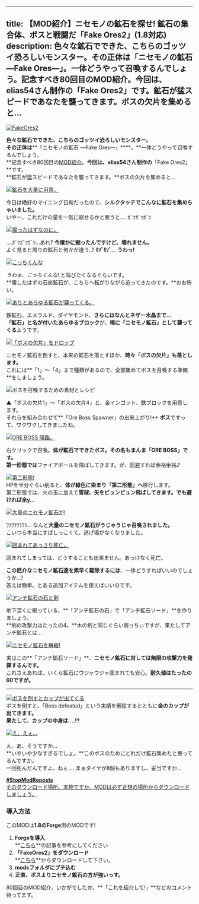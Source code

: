 
---
title: 【MOD紹介】ニセモノの鉱石を探せ! 鉱石の集合体、ボスと戦闘だ「Fake Ores2」(1.8対応)
description: 色々な鉱石でできた、こちらのゴッツイ恐ろしいモンスター。その正体は「ニセモノの鉱石 ―Fake Ores―」。一体どうやって召喚するんでしょう。記念すべき80回目のMOD紹介。今回は、elias54さん制作の「Fake Ores2」です。鉱石が猛スピードであなたを襲ってきます。ボスの欠片を集めると…
---

[![FakeOres2](https://cdn-ak.f.st-hatena.com/images/fotolife/s/sasigume/20210208/20210208140445.png)](#5/4/5435a1de.png "FakeOres2")

**色々な鉱石でできた、こちらのゴッツイ恐ろしいモンスター。**  
**その正体は****「ニセモノの鉱石 ―Fake Ores―」****。**一体どうやって召喚するんでしょう。  
**記念すべき80回目の[MOD紹介](/cat_1177175/)。**今回は、elias54さん制作の**「Fake Ores2」**です。  
**鉱石が猛スピードであなたを襲ってきます。**ボスの欠片を集めると…

[![鉱石を大量に用意。](https://cdn-ak.f.st-hatena.com/images/fotolife/s/sasigume/20210208/20210208164833.png)](#e/6/e6677aca.png "鉱石を大量に用意。")

今日は絶好のマイニング日和だったので、**シルクタッチでこんなに鉱石を集めちゃいました。**  
いやー、これだけの量を一気に崩せるかと思うと…. ｶﾞﾂｶﾞﾂｶﾞﾂ

[![掘ったはずなのに。](https://cdn-ak.f.st-hatena.com/images/fotolife/s/sasigume/20210208/20210208160732.png)](#c/7/c7fbd5b0.png "掘ったはずなのに。")

….ｶﾞﾂｶﾞﾂｶﾞﾂ…あれ? **今確かに掘ったんですけど、壊れません。**  
よく見ると周りの鉱石と何かが違う..? **ﾓｿﾞﾓｿﾞ**… **うわっ!**

[![こっちくんな](https://cdn-ak.f.st-hatena.com/images/fotolife/s/sasigume/20210208/20210208151403.png)](#9/4/941a00fb.png "こっちくんな")

_うわぁ、こっちくんな!_ と叫びたくなるぐらいです。  
**壊したはずの石炭鉱石が、こちらへ転がりながら迫ってきたのです。**おお怖い。

[![ありとあらゆる鉱石が襲ってくる。](https://cdn-ak.f.st-hatena.com/images/fotolife/s/sasigume/20210208/20210208134817.png)](#4/4/44cfac57.png "ありとあらゆる鉱石が襲ってくる。")

鉄鉱石、エメラルド、ダイヤモンド、**さらにはなんとネザー水晶まで…**  
**「鉱石」と名が付いたあらゆるブロック**が、**稀に「ニセモノ鉱石」として襲ってくる**ようです。

[![「ボスの欠片」をドロップ](https://cdn-ak.f.st-hatena.com/images/fotolife/s/sasigume/20210208/20210208152100.png)](#9/b/9b601941.png "「ボスの欠片」をドロップ")

ニセモノ鉱石を倒すと、本来の鉱石を落とすほか、**時々「ボスの欠片」も落とします。**  
これには**「1」～「4」まで種類があるので、全部集めてボスを召喚する準備**をしましょう。

![ボスを召喚するための素材とレシピ](https://cdn-ak.f.st-hatena.com/images/fotolife/s/sasigume/20210208/20210208145803.jpg)

▲「ボスの欠片1」～「ボスの欠片4」と、金インゴット、鉄ブロックを用意します。  
それらを組み合わせて**「Ore Boss Spawner」の出来上がり!** **ボス**ですって、ワクワクしてきましたね。

[![ORE BOSS 降臨。](https://cdn-ak.f.st-hatena.com/images/fotolife/s/sasigume/20210208/20210208144129.png)](#7/5/750e3fc0.png "ORE BOSS 降臨。")

右クリックで召喚。**体が鉱石でできたボス。その名もまんま「ORE BOSS」です。**  
**第一形態では**ファイアボールを飛ばしてきます。が、回避すれば余裕余裕♪

[![第二形態!](https://www.napoan.com/wp-content/uploads/imgs/b/b/bbad60b0.png)](#b/b/bbad60b0.png "第二形態!")  
HPを半分ぐらい削ると、**体が緑色に染まり「第二形態」へ**移行します。  
第二形態では、火の玉に加えて**雪球、矢をビュンビュン飛ばしてきます。でも避ければ余y…**

[![大量のニセモノ鉱石が!](https://cdn-ak.f.st-hatena.com/images/fotolife/s/sasigume/20210208/20210208175159.png)](#f/0/f05639ab.png "大量のニセモノ鉱石が!")

ﾜﾗﾜﾗﾜﾗﾜﾗ… なんと**大量のニセモノ鉱石がうじゃうじゃ召喚されました。**  
こいつら本当にすばしっこくて、逃げ場がなくなりました。

[![囲まれてあっさり死亡。](https://cdn-ak.f.st-hatena.com/images/fotolife/s/sasigume/20210208/20210208164637.png)](#e/4/e4760fb2.png "囲まれてあっさり死亡。")

囲まれてしまっては、どうすることも出来ません。あっけなく死亡。

**この厄介なニセモノ鉱石達を素早く駆除するには**、一体どうすればいいのでしょうか…?  
答えは簡単。とある追加アイテムを使えばいいのです。

[![アンチ鉱石の石と剣](https://cdn-ak.f.st-hatena.com/images/fotolife/s/sasigume/20210208/20210208154055.png)](#a/d/addd1093.png "アンチ鉱石の石と剣")

地下深くに眠っている、**「アンチ鉱石の石」で「アンチ鉱石ソード」**を作りましょう。  
**剣の攻撃力はたったの4。**木の剣と同じぐらい弱っちぃですが、果たしてアンチ鉱石とは…

[![ニセモノ鉱石を瞬殺!](https://cdn-ak.f.st-hatena.com/images/fotolife/s/sasigume/20210208/20210208160847.png)](#c/9/c98592f9.png "ニセモノ鉱石を瞬殺!")

実はこの**「アンチ鉱石ソード」**、**ニセモノ鉱石に対しては無限の攻撃力を発揮するんです。**  
これさえあれば、いくら鉱石にウジャウジャ囲まれても安心。**耐久値はたったの60ですが。**

---

[![ボスを倒すとカップが出てくる](https://cdn-ak.f.st-hatena.com/images/fotolife/s/sasigume/20210208/20210208153438.png)](#a/7/a743be23.png "ボスを倒すとカップが出てくる")  
ボスを倒すと、「Boss defeated」という実績を解除するとともに**金のカップが出てきます。**  
**果たして、カップの中身は….!?**

[![え、えぇ...](https://cdn-ak.f.st-hatena.com/images/fotolife/s/sasigume/20210208/20210208142305.png)](#6/4/64d64196.png "え、えぇ...")

え、あ、そうですか…   
**いやいや少なすぎるでしょ。**このボスのためにどれだけ鉱石集めたと思ってるんですか。  
一回死んだんですよ、ねぇ…. まぁダイヤが8個もありますし、妥当ですか…

[**#StopModReposts**  
そのダウンロード場所、本物ですか。MODは必ず正規の場所からダウンロードしましょう。](https://www.napoan.com/stop-mod-reposts/)

### 導入方法

このMODは**1.8のForge**用のMODです!

1.  **Forgeを導入**  
    **[こちら](/new-way-to-install-mod/#forge-inst)**の記事を参考にしてください
2.  **「FakeOres2」をダウンロード**  
    **[こちら](http://www.minecraftforum.net/forums/mapping-and-modding/minecraft-mods/2461487-fake-ores2-now-available-for-minecraft-1-8 "「FakeOres2」のダウンロード")**からダウンロードして下さい。
3.  **modsフォルダにブチ込む** 
4.  **正直、ボスよりニセモノ鉱石の方が強いっす。**

80回目のMOD紹介、いかがでしたか。**「これを紹介して!」**などのコメント待ってます。
